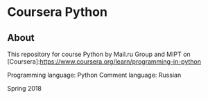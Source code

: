 # Coursera Python 
## About 
This repository for course Python by Mail.ru Group and MIPT on [Coursera]:https://www.coursera.org/learn/programming-in-python

Programming language: Python
Comment language: Russian

Spring 2018